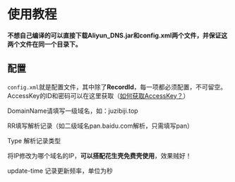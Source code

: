 # 使用教程
**不想自己编译的可以直接下载Aliyun_DNS.jar和config.xml两个文件，并保证这两个文件在同一个目录下。**

## 配置
`config.xml`就是配置文件，其中除了**RecordId**，每一项都必须配置，不可留空。AccessKey的ID和密码可以在这里获取（[如何获取AccessKey？](https://help.aliyun.com/knowledge_detail/38738.html)）

DomainName请填写一级域名，如：juzibiji.top

RR填写解析记录（如二级域名pan.baidu.com解析，只需填写pan）

Type 解析记录类型

将IP修改为哪个域名的IP，**可以搭配花生壳免费壳使用**，效果贼好！

update-time 记录更新频率，单位为秒
